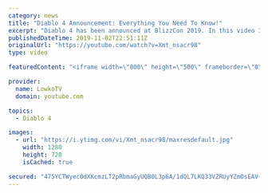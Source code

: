 ```yaml
---
category: news
title: "Diablo 4 Announcement: Everything You Need To Know!"
excerpt: "Diablo 4 has been announced at BlizzCon 2019. In this video I go over everything you need to know about this upcoming Blizzard Entertainment game."
publishedDateTime: 2019-11-02T22:51:11Z
originalUrl: "https://youtube.com/watch?v=Xmt_nsacr98"
type: video

featuredContent: "<iframe width=\"800\" height=\"500\" frameborder=\"0\" src=\"https://www.youtube.com/embed/Xmt_nsacr98\" allow=\"accelerometer; autoplay; encrypted-media; gyroscope; picture-in-picture\" allowfullscreen></iframe>"

provider:
  name: LowkoTV
  domain: youtube.com

topics:
  - Diablo 4

images:
  - url: "https://i.ytimg.com/vi/Xmt_nsacr98/maxresdefault.jpg"
    width: 1280
    height: 720
    isCached: true

secured: "475YCTWyec0dXKcmzLT2pRbmaGyUQB0L3p6A/1dQL7LKQ33VZRUyYZmOsEAV+LYSK3jWXn/KmNQWZdFruVZRpYxXC1JVb6lc4IruTmlvobURpaUBKdeyrvro+LUFigxI0+XfNCWrT6Y3eykL6lXUSOkMoiFA7piIvDVqNvuKZpZ2JhIbxynybktdM7KF6yaiBG7EYOZEqrasJJ8u3CE7vD/0Ue1bjPlpz+fXXwaMPIePMpflL0eRega7VdPn8k8BDG5q1bVjxVgz81sozjEaTNpstl3U+AXm/+NmGXO9SB7JTUTCm4pGtYKQ/KnXTKP2JDHIE0MZeporcSqGYpGOTpMsFq/tXrKcJ/bz50Q9aO+lMbabh7VynvZZFvjxZsz/lXQZ78TybxjWCdx8DgZvJIR+9Zrf9vD/bkML/tfgYnzBBXemYoV3+mjXxjk8XMlW;4aU2Q2Vm+YxnGxRUDRhSuA=="
---
```


